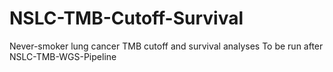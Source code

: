 # NSLC-TMB-Cutoff-Survival
 Never-smoker lung cancer TMB cutoff and survival analyses
 To be run after NSLC-TMB-WGS-Pipeline
